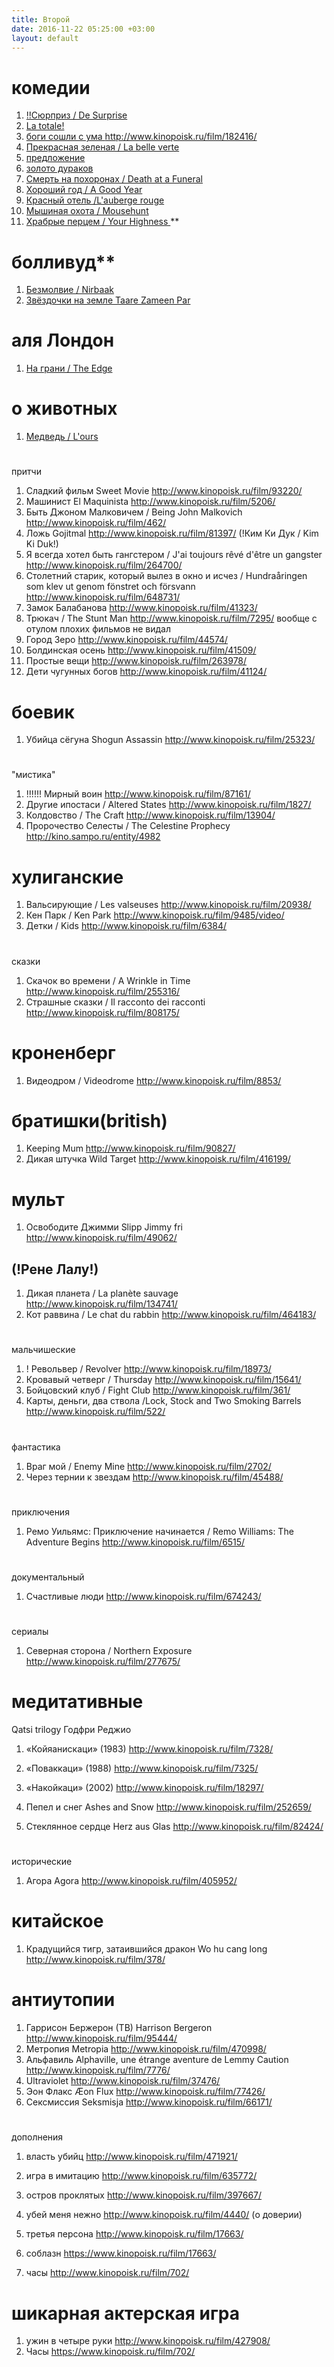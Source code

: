 ```yaml
---
title: Второй
date: 2016-11-22 05:25:00 +03:00
layout: default
---
```


# **комедии**

1. [ !!Cюрприз / De Surprise ](http://www.kinopoisk.ru/film/820220/)
1. [La totale! ](http://www.kinopoisk.ru/film/55057/)
1. [боги сошли с ума ](http://www.kinopoisk.ru/film/60285/)http://www.kinopoisk.ru/film/182416/
1. [Прекрасная зеленая / La belle verte](http://www.kinopoisk.ru/film/55035/)
1. [предложение](http://www.kinopoisk.ru/film/321842/)
1. [золото дураков](http://www.kinopoisk.ru/film/261668/)
1. [Смерть на похоронах / Death at a Funeral ](http://www.kinopoisk.ru/film/256498/)
1. [Хороший год / A Good Year ](http://www.kinopoisk.ru/film/77596/)
1. [Красный отель /L'auberge rouge ](http://www.kinopoisk.ru/film/271878/)
1. [Мышиная охота / Mousehunt ](http://www.kinopoisk.ru/film/6898/)
1. [Храбрые перцем / Your Highness ](http://www.kinopoisk.ru/film/455105/)
**
# болливуд**
1. [Безмолвие / Nirbaak](http://www.kinopoisk.ru/film/883370/)  
1. [Звёздочки на земле Taare Zameen Par ](http://www.kinopoisk.ru/film/280562/)

# аля Лондон
1. [На грани / The Edge](http://www.kinopoisk.ru/film/3775/) 

# о животных
1. [Медведь / L'ours](http://www.kinopoisk.ru/film/22907/) 
# 
притчи
1. Сладкий фильм Sweet Movie http://www.kinopoisk.ru/film/93220/
1. Машинист El Maquinista http://www.kinopoisk.ru/film/5206/
1. Быть Джоном Малковичем / Being John Malkovich http://www.kinopoisk.ru/film/462/
1. Ложь Gojitmal  http://www.kinopoisk.ru/film/81397/
\(!Ким Ки Дук / Kim Ki Duk!)
1. Я всегда хотел быть гангстером / J'ai toujours rêvé d'être un gangster http://www.kinopoisk.ru/film/264700/
1. Столетний старик, который вылез в окно и исчез / Hundraåringen som klev ut genom fönstret och försvann http://www.kinopoisk.ru/film/648731/
1. Замок  Балабанова http://www.kinopoisk.ru/film/41323/
1. Трюкач / The Stunt Man http://www.kinopoisk.ru/film/7295/
вообще с отулом плохих фильмов не видал
1. Город Зеро  http://www.kinopoisk.ru/film/44574/
1. Болдинская осень http://www.kinopoisk.ru/film/41509/
1. Простые вещи http://www.kinopoisk.ru/film/263978/
1. Дети чугунных богов http://www.kinopoisk.ru/film/41124/

# боевик
1. Убийца сёгуна Shogun Assassin http://www.kinopoisk.ru/film/25323/
# 
"мистика"
1. !!!!!! Мирный воин    http://www.kinopoisk.ru/film/87161/
1. Другие ипостаси / Altered States http://www.kinopoisk.ru/film/1827/
1. Колдовство / The Craft http://www.kinopoisk.ru/film/13904/
1. Пророчество Селесты / The Celestine Prophecy http://kino.sampo.ru/entity/4982

# хулиганские
1. Вальсирующие / Les valseuses http://www.kinopoisk.ru/film/20938/
1. Кен Парк / Ken Park http://www.kinopoisk.ru/film/9485/video/
1. Детки / Kids  http://www.kinopoisk.ru/film/6384/
# 
сказки
1. Скачок во времени / A Wrinkle in Time http://www.kinopoisk.ru/film/255316/
1. Страшные сказки / Il racconto dei racconti http://www.kinopoisk.ru/film/808175/

# кроненберг
1. Видеодром / Videodrome http://www.kinopoisk.ru/film/8853/

# братишки(british)
1. Keeping Mum  http://www.kinopoisk.ru/film/90827/
1. Дикая штучка Wild Target http://www.kinopoisk.ru/film/416199/

# мульт
1. Освободите Джимми Slipp Jimmy fri http://www.kinopoisk.ru/film/49062/
## \(!Рене Лалу!)
1. Дикая планета / La planète sauvage http://www.kinopoisk.ru/film/134741/
1. Кот раввина / Le chat du rabbin http://www.kinopoisk.ru/film/464183/
# 
мальчишеские
1. ! Револьвер / Revolver http://www.kinopoisk.ru/film/18973/
1. Кровавый четверг / Thursday http://www.kinopoisk.ru/film/15641/
1. Бойцовский клуб / Fight Club http://www.kinopoisk.ru/film/361/
1. Карты, деньги, два ствола /Lock, Stock and Two Smoking Barrels http://www.kinopoisk.ru/film/522/
# 
фантастика
1. Враг мой / Enemy Mine http://www.kinopoisk.ru/film/2702/
1. Через тернии к звездам http://www.kinopoisk.ru/film/45488/
# 
приключения
1. Ремо Уильямс: Приключение начинается / Remo Williams: The Adventure Begins http://www.kinopoisk.ru/film/6515/
# 
документальный
1. Счастливые люди http://www.kinopoisk.ru/film/674243/
# 
сериалы
1. Северная сторона / Northern Exposure http://www.kinopoisk.ru/film/277675/

# медитативные
Qatsi trilogy  Годфри Реджио
1. «Койяанискаци» (1983) http://www.kinopoisk.ru/film/7328/
1. «Поваккаци» (1988) http://www.kinopoisk.ru/film/7325/
1. «Накойкаци» (2002) http://www.kinopoisk.ru/film/18297/

1. Пепел и снег Ashes and Snow http://www.kinopoisk.ru/film/252659/
1. Стеклянное сердце Herz aus Glas http://www.kinopoisk.ru/film/82424/
# 
исторические
1. Агора Agora http://www.kinopoisk.ru/film/405952/

# китайское
1. Крадущийся тигр, затаившийся дракон Wo hu cang long http://www.kinopoisk.ru/film/378/

# антиутопии
1. Гаррисон Бержерон (ТВ) Harrison Bergeron http://www.kinopoisk.ru/film/95444/
1. Метропия Metropia http://www.kinopoisk.ru/film/470998/
1. Альфавиль Alphaville, une étrange aventure de Lemmy Caution http://www.kinopoisk.ru/film/7776/
1. Ultraviolet http://www.kinopoisk.ru/film/37476/
1. Эон Флакс Æon Flux http://www.kinopoisk.ru/film/77426/
1. Сексмиссия Seksmisja http://www.kinopoisk.ru/film/66171/
# 
дополнения

1. власть убийц http://www.kinopoisk.ru/film/471921/

1. игра в имитацию http://www.kinopoisk.ru/film/635772/

1. остров проклятых http://www.kinopoisk.ru/film/397667/

1. убей меня нежно http://www.kinopoisk.ru/film/4440/ (о доверии)

1. третья персона http://www.kinopoisk.ru/film/17663/

1. соблазн https://www.kinopoisk.ru/film/17663/

1. часы http://www.kinopoisk.ru/film/702/

# шикарная актерская игра

1. ужин в четыре руки http://www.kinopoisk.ru/film/427908/
1. Часы https://www.kinopoisk.ru/film/702/